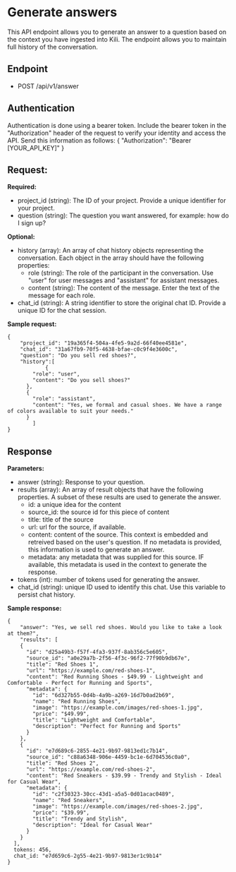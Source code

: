 # Generate answers

This API endpoint allows you to generate an answer to a question based on the context you have ingested into Kili. The endpoint allows you to maintain full history of the conversation.

## Endpoint

- POST /api/v1/answer

## Authentication

Authentication is done using a bearer token. Include the bearer token in the "Authorization" header of the request to verify your identity and access the API. Send this information as follows:
{
"Authorization": "Bearer [YOUR_API_KEY]"
}

## Request:

**Required:**

- project_id (string): The ID of your project. Provide a unique identifier for your project.
- question (string): The question you want answered, for example: how do I sign up?

**Optional:**

- history (array): An array of chat history objects representing the conversation. Each object in the array should have the following properties:
  - role (string): The role of the participant in the conversation. Use "user" for user messages and "assistant" for assistant messages.
  - content (string): The content of the message. Enter the text of the message for each role.
- chat_id (string): A string identifier to store the original chat ID. Provide a unique ID for the chat session.

**Sample request:**

```
{
	"project_id": "19a365f4-504a-4fe5-9a2d-66f40ee4581e",
	"chat_id": "31a67fb9-70f5-4638-bfae-c0c9f4e3600c",
	"question": "Do you sell red shoes?",
	"history":[
			{
        "role": "user",
        "content": "Do you sell shoes?"
      },
      {
        "role": "assistant",
        "content": "Yes, we formal and casual shoes. We have a range of colors available to suit your needs."
      }
		]
}
```

## Response

**Parameters:**

- answer (string): Response to your question.
- results (array): An array of result objects that have the following properties. A subset of these results are used to generate the answer.
  - id: a unique idea for the content
  - source_id: the source id for this piece of content
  - title: title of the source
  - url: url for the source, if available.
  - content: content of the source. This context is embedded and retreived based on the user's question. If no metadata is provided, this information is used to generate an answer.
  - metadata: any metadata that was supplied for this source. IF available, this metadata is used in the context to generate the response.
- tokens (int): number of tokens used for generating the answer.
- chat_id (string): unique ID used to identify this chat. Use this variable to persist chat history.

**Sample response:**

```
{
	"answer": "Yes, we sell red shoes. Would you like to take a look at them?",
	"results": [
    {
      "id": "d25a49b3-f57f-4fa3-937f-8ab356c5e605",
      "source_id": "a0e29a7b-2f56-4f3c-96f2-77f90b9db67e",
      "title": "Red Shoes 1",
      "url": "https://example.com/red-shoes-1",
      "content": "Red Running Shoes - $49.99 - Lightweight and Comfortable - Perfect for Running and Sports",
      "metadata": {
        "id": "6d327b55-0d4b-4a9b-a269-16d7b0ad2b69",
        "name": "Red Running Shoes",
        "image": "https://example.com/images/red-shoes-1.jpg",
        "price": "$49.99",
        "title": "Lightweight and Comfortable",
        "description": "Perfect for Running and Sports"
      }
    },
    {
      "id": "e7d689c6-2855-4e21-9b97-9813ed1c7b14",
      "source_id": "c88a6348-906e-4459-bc1e-6d704536c0a0",
      "title": "Red Shoes 2",
      "url": "https://example.com/red-shoes-2",
      "content": "Red Sneakers - $39.99 - Trendy and Stylish - Ideal for Casual Wear",
      "metadata": {
        "id": "c2f30323-30cc-43d1-a5a5-0d01acac0489",
        "name": "Red Sneakers",
        "image": "https://example.com/images/red-shoes-2.jpg",
        "price": "$39.99",
        "title": "Trendy and Stylish",
        "description": "Ideal for Casual Wear"
      }
    }
  ],
  tokens: 456,
  chat_id: "e7d659c6-2g55-4e21-9b97-9813er1c9b14"
}
```
